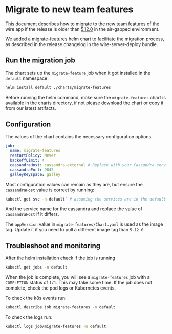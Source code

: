 # Migrate to new team features

This document describes how to migrate to the new team features of the wire app if the release is older than [5.12.0](https://docs.wire.com/latest/changelog/changelog.html#2025-03-06-chart-release-5120) in the air-gapped environment.

We added a [migrate-features](https://github.com/wireapp/helm-charts/tree/main/charts/migrate-faciliate) helm chart to facilitate the migration process, as described in the release changelog in the wire-server-deploy bundle.

## Run the migration job

The chart sets up the `migrate-feature` job when it got installed in the `default` namespace:

  ```sh
  helm install default ./charts/migrate-features
  ```
 
 Before running the helm command, make sure the `migrate-features` chart is available in the charts directory, if not please download the chart or copy it from our latest artifacts.

 ## Configuration

 The values of the chart contains the necessary configuration options.

 ```yaml
 job:
   name: migrate-features
   restartPolicy: Never
   backoffLimit: 4
   cassandraHost: cassandra-external # Replace with your Cassandra service name `kubectl get svc -n default`
   cassandraPort: 9042
   galleyKeyspace: galley
 ```
Most configuration values can remain as they are, but ensure the `cassandraHost` value is correct by running:

```sh
kubectl get svc -n default` # assuming the services are in the default namespace
```
And the service name for the cassandra and replace the value of `cassandraHost` if it differs.

The `appVersion` value in `migrate-features/Chart.yaml` is used as the image tag. Update it if you need to pull a different image tag than `5.12.0`.

## Troubleshoot and monitoring

After the helm installation check if the job is running

```sh
kubectl get jobs -n default
```

When the job is complete, you will see a `migrate-features` job with a `COMPLETION` status of `1/1`. This may take some time. If the job does not complete, check the pod logs or Kubernetes events.

To check the k8s events run:

```sh
kubectl describe job migrate-features -n default
```

To check the logs run:

```sh
kubectl logs job/migrate-features -n default
```